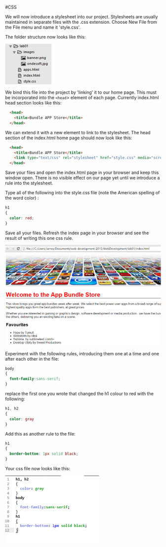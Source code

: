 #CSS

We will now introduce a stylesheet into our project. Stylesheets are usually maintained in separate files with the .css extension. Choose New File from the File menu and name it 'style.css'. 

The folder structure now looks like this:


![](./img/06.png)

We bind this file into the project by 'linking' it to our home page. This must be incorporated into the `<head`> element of each page. Currently index.html head section looks like this:


~~~html
  <head>
    <title>Bundle APP Store</title>
  </head>
~~~

We can extend it with a new element to link to the stylesheet. The head section of the index.html home page should now look like this:


~~~html
  <head>
    <title>Bundle APP Store</title>
    <link type="text/css" rel="stylesheet" href="style.css" media="screen" />
  </head>
~~~

Save your files and open the index.html page in your browser and keep this window open. There is no visible effect on our page yet until we introduce a rule into the stylesheet. 

Type all of the following into the style.css file (note the American spelling of the word color) :


~~~css
h1
{
  color: red;
}
~~~

Save all your files. Refresh the index page in your browser and see the result of writing this one css rule.


![](./img/09.png)

Experiment with the following rules, introducing them one at a time and one after each other in the file:


~~~css
body
{
  font-family:sans-serif;
}
~~~

replace the first one you wrote that changed the h1 colour to red with the following:

~~~css
h1, h2
{
  color: gray
}
~~~

Add this as another rule to the file:

~~~css
h1
{
  border-bottom: 1px solid black;
}
~~~

Your css file now looks like this:

![](./img/10.png)